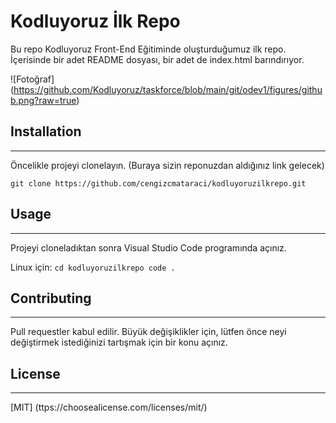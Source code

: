 # Kodluyoruz İlk Repo

Bu repo Kodluyoruz Front-End Eğitiminde oluşturduğumuz ilk repo. İçerisinde bir adet README dosyası, bir adet de index.html barındırıyor.

![Fotoğraf] (https://github.com/Kodluyoruz/taskforce/blob/main/git/odev1/figures/github.png?raw=true)

## Installation
***
Öncelikle projeyi clonelayın. (Buraya sizin reponuzdan aldığınız link gelecek)

`git clone https://github.com/cengizcmataraci/kodluyoruzilkrepo.git`

## Usage
***
Projeyi cloneladıktan sonra Visual Studio Code programında açınız.

Linux için:
`cd kodluyoruzilkrepo
code .`

## Contributing
***
Pull requestler kabul edilir. Büyük değişiklikler için, lütfen önce neyi değiştirmek istediğinizi tartışmak için bir konu açınız.

## License
***
[MIT] (ttps://choosealicense.com/licenses/mit/)
